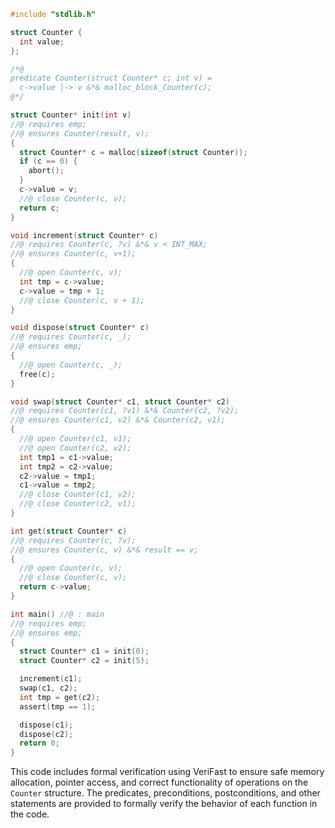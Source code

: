 ```c
#include "stdlib.h"

struct Counter {
  int value;
};

/*@
predicate Counter(struct Counter* c; int v) =
  c->value |-> v &*& malloc_block_Counter(c);
@*/

struct Counter* init(int v)
//@ requires emp;
//@ ensures Counter(result, v);
{
  struct Counter* c = malloc(sizeof(struct Counter));
  if (c == 0) {
    abort();
  }
  c->value = v;
  //@ close Counter(c, v);
  return c;
}

void increment(struct Counter* c)
//@ requires Counter(c, ?v) &*& v < INT_MAX;
//@ ensures Counter(c, v+1);
{
  //@ open Counter(c, v);
  int tmp = c->value;
  c->value = tmp + 1;
  //@ close Counter(c, v + 1);
}

void dispose(struct Counter* c)
//@ requires Counter(c, _);
//@ ensures emp;
{
  //@ open Counter(c, _);
  free(c);
}

void swap(struct Counter* c1, struct Counter* c2)
//@ requires Counter(c1, ?v1) &*& Counter(c2, ?v2);
//@ ensures Counter(c1, v2) &*& Counter(c2, v1);
{
  //@ open Counter(c1, v1);
  //@ open Counter(c2, v2);
  int tmp1 = c1->value;
  int tmp2 = c2->value;
  c2->value = tmp1;
  c1->value = tmp2;
  //@ close Counter(c1, v2);
  //@ close Counter(c2, v1);
}

int get(struct Counter* c)
//@ requires Counter(c, ?v);
//@ ensures Counter(c, v) &*& result == v;
{
  //@ open Counter(c, v);
  //@ close Counter(c, v);
  return c->value;
}

int main() //@ : main
//@ requires emp;
//@ ensures emp;
{
  struct Counter* c1 = init(0); 
  struct Counter* c2 = init(5);

  increment(c1); 
  swap(c1, c2); 
  int tmp = get(c2);
  assert(tmp == 1);

  dispose(c1); 
  dispose(c2);
  return 0;
}
```

This code includes formal verification using VeriFast to ensure safe memory allocation, pointer access, and correct functionality of operations on the `Counter` structure. The predicates, preconditions, postconditions, and other statements are provided to formally verify the behavior of each function in the code.
